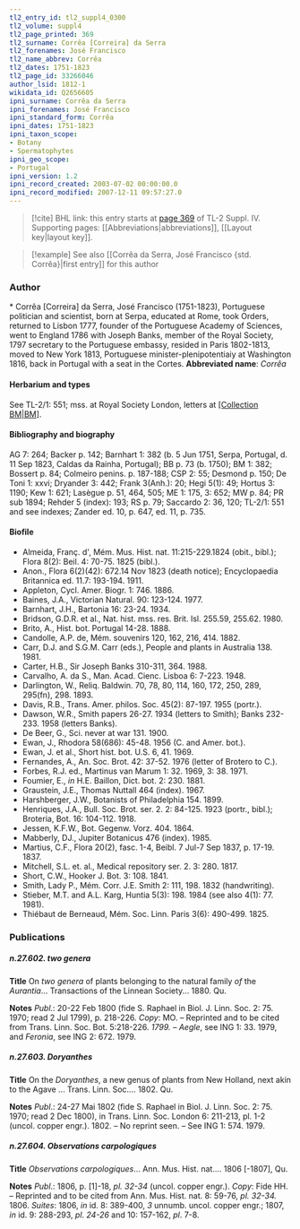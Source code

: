 ```yaml
---
tl2_entry_id: tl2_suppl4_0300
tl2_volume: suppl4
tl2_page_printed: 369
tl2_surname: Corrêa [Correira] da Serra
tl2_forenames: José Francisco
tl2_name_abbrev: Corrêa
tl2_dates: 1751-1823
tl2_page_id: 33266046
author_lsid: 1812-1
wikidata_id: Q2656605
ipni_surname: Corrêa da Serra
ipni_forenames: José Francisco
ipni_standard_form: Corrêa
ipni_dates: 1751-1823
ipni_taxon_scope: 
- Botany
- Spermatophytes
ipni_geo_scope: 
- Portugal
ipni_version: 1.2
ipni_record_created: 2003-07-02 00:00:00.0
ipni_record_modified: 2007-12-11 09:57:27.0
---
```



> [!cite] BHL link: this entry starts at [page 369](https://www.biodiversitylibrary.org/page/33266046) of TL-2 Suppl. IV.
> Supporting pages: [[Abbreviations|abbreviations]], [[Layout key|layout key]].

> [!example] See also [[Corrêa da Serra, José Francisco {std. Corrêa}|first entry]] for this author

### Author

\* Corrêa \[Correira\] da Serra, José Francisco (1751-1823), Portuguese politician and scientist, born at Serpa, educated at Rome, took Orders, returned to Lisbon 1777, founder of the Portuguese Academy of Sciences, went to England 1786 with Joseph Banks, member of the Royal Society, 1797 secretary to the Portuguese embassy, resided in Paris 1802-1813, moved to New York 1813, Portuguese minister-plenipotentiaiy at Washington 1816, back in Portugal with a seat in the Cortes. 
**Abbreviated name**: *Corrêa*

#### Herbarium and types

See TL-2/1: 551; mss. at Royal Society London, letters at [[Collection BM|BM]](NH).

#### Bibliography and biography

AG 7: 264; Backer p. 142; Barnhart 1: 382 (b. 5 Jun 1751, Serpa, Portugal, d. 11 Sep 1823, Caldas da Rainha, Portugal); BB p. 73 (b. 1750); BM 1: 382; Bossert p. 84; Colmeiro penins. p. 187-188; CSP 2: 55; Desmond p. 150; De Toni 1: xxvi; Dryander 3: 442; Frank 3(Anh.): 20; Hegi 5(1): 49; Hortus 3: 1190; Kew 1: 621; Lasègue p. 51, 464, 505; ME 1: 175, 3: 652; MW p. 84; PR sub 1894; Rehder 5 (index): 193; RS p. 79; Saccardo 2: 36, 120; TL-2/1: 551 and see indexes; Zander ed. 10, p. 647, ed. 11, p. 735.

#### Biofile

- Almeida, Franç. d', Mém. Mus. Hist. nat. 11:215-229.1824 (obit., bibl.); Flora 8(2): Beil. 4: 70-75. 1825 (bibl.).
- Anon., Flora 6(2)(42): 672.14 Nov 1823 (death notice); Encyclopaedia Britannica ed. 11.7: 193-194. 1911.
- Appleton, Cycl. Amer. Biogr. 1: 746. 1886.
- Baines, J.A., Victorian Natural. 90: 123-124. 1977.
- Barnhart, J.H., Bartonia 16: 23-24. 1934.
- Bridson, G.D.R. et al., Nat. hist. mss. res. Brit. Isl. 255.59, 255.62. 1980.
- Brito, A., Hist. bot. Portugal 14-28. 1888.
- Candolle, A.P. de, Mém. souvenirs 120, 162, 216, 414. 1882.
- Carr, D.J. and S.G.M. Carr (eds.), People and plants in Australia 138. 1981.
- Carter, H.B., Sir Joseph Banks 310-311, 364. 1988.
- Carvalho, A. da S., Man. Acad. Cienc. Lisboa 6: 7-223. 1948.
- Darlington, W., Reliq. Baldwin. 70, 78, 80, 114, 160, 172, 250, 289, 295(fn), 298. 1893.
- Davis, R.B., Trans. Amer. philos. Soc. 45(2): 87-197. 1955 (portr.).
- Dawson, W.R., Smith papers 26-27. 1934 (letters to Smith); Banks 232-233. 1958 (letters Banks).
- De Beer, G., Sci. never at war 131. 1900.
- Ewan, J., Rhodora 58(686): 45-48. 1956 (C. and Amer. bot.).
- Ewan, J. et al., Short hist. bot. U.S. 6, 41. 1969.
- Fernandes, A., An. Soc. Brot. 42: 37-52. 1976 (letter of Brotero to C.).
- Forbes, R.J. ed., Martinus van Marum 1: 32. 1969, 3: 38. 1971.
- Foumier, E., *in* H.E. Baillon, Dict. bot. 2: 230. 1881.
- Graustein, J.E., Thomas Nuttall 464 (index). 1967.
- Harshberger, J.W., Botanists of Philadelphia 154. 1899.
- Henriques, J.A., Bull. Soc. Brot. ser. 2. 2: 84-125. 1923 (portr., bibl.); Broteria, Bot. 16: 104-112. 1918.
- Jessen, K.F.W., Bot. Gegenw. Vorz. 404. 1864.
- Mabberly, DJ., Jupiter Botanicus 476 (index). 1985.
- Martius, C.F., Flora 20(2), fasc. 1-4, Beibl. 7 Jul-7 Sep 1837, p. 17-19. 1837.
- Mitchell, S.L. et. al., Medical repository ser. 2. 3: 280. 1817.
- Short, C.W., Hooker J. Bot. 3: 108. 1841.
- Smith, Lady P., Mém. Corr. J.E. Smith 2: 111, 198. 1832 (handwriting).
- Stieber, M.T. and A.L. Karg, Huntia 5(3): 198. 1984 (see also 4(1): 77. 1981).
- Thiébaut de Berneaud, Mém. Soc. Linn. Paris 3(6): 490-499. 1825.

### Publications

##### n.27.602. two genera

**Title**
On *two genera* of plants belonging to the natural family *of* the *Aurantia*... Transactions of the Linnean Society... 1880. Qu.

**Notes**
*Publ*.: 20-22 Feb 1800 (fide S. Raphael in Biol. J. Linn. Soc. 2: 75. 1970; read 2 Jul 1799), p. 218-226. *Copy*: MO. – Reprinted and to be cited from Trans. Linn. Soc. Bot. 5:218-226.
*1799. – Aegle*, see ING 1: 33. 1979, and *Feronia*, see ING 2: 672. 1979.

##### n.27.603. Doryanthes

**Title**
On the *Doryanthes*, a new genus of plants from New Holland, next akin to the Agave ... Trans. Linn. Soc.... 1802. Qu.

**Notes**
*Publ*.: 24-27 Mai 1802 (fide S. Raphael in Biol. J. Linn. Soc. 2: 75. 1970; read 2 Dec 1800), in Trans. Linn. Soc. London 6: 211-213, pl. 1-2 (uncol. copper engr.). 1802. – No reprint seen. – See ING 1: 574. 1979.

##### n.27.604. Observations carpologiques

**Title**
*Observations carpologiques*... Ann. Mus. Hist. nat.... 1806 \[-1807\], Qu.

**Notes**
*Publ*.: 1806, p. \[1\]-18, *pl. 32-34* (uncol. copper engr.). *Copy*: Fide HH. – Reprinted and to be cited from Ann. Mus. Hist. nat. 8: 59-76, *pl. 32-34.* 1806.
*Suites*: 1806, *in* id. 8: 389-400, *3* unnumb. uncol. copper engr.; 1807, *in* id. 9: 288-293, *pl*.
*24-26* and 10: 157-162, *pl*. 7-8.

